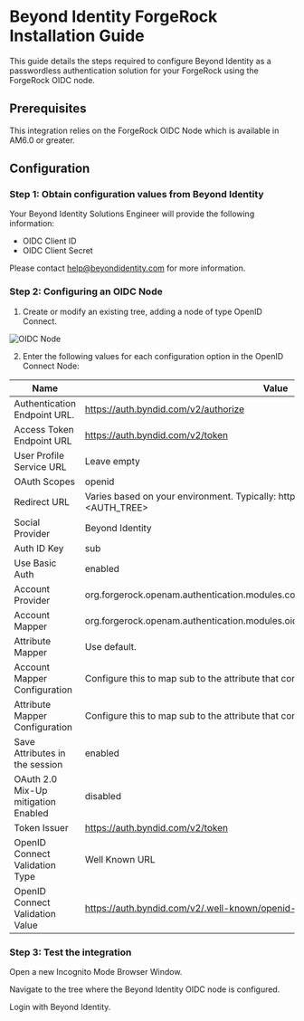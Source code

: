 # Beyond Identity ForgeRock Installation Guide

This guide details the steps required to configure Beyond Identity as a passwordless authentication solution for your ForgeRock using the ForgeRock OIDC node.
 
## Prerequisites
This integration relies on the ForgeRock OIDC Node which is available in AM6.0 or greater.

## Configuration

### Step 1: Obtain configuration values from Beyond Identity

Your Beyond Identity Solutions Engineer will provide the following information: 

- OIDC Client ID
- OIDC Client Secret

Please contact help@beyondidentity.com for more information. 

### Step 2: Configuring an OIDC Node

1. Create or modify an existing tree, adding a node of type OpenID Connect. 

![OIDC Node](https://github.com/byndid/forgerock/blob/master/oidc_config.png)

2. Enter the following values for each configuration option in the OpenID Connect Node:

| Name                                | Value                                                                                                              |
|-------------------------------------|--------------------------------------------------------------------------------------------------------------------|
| Authentication Endpoint URL.        | https://auth.byndid.com/v2/authorize                                                                               |
| Access Token Endpoint URL           | https://auth.byndid.com/v2/token                                                                                   |
| User Profile Service URL            | Leave empty                                                                                                        |
| OAuth Scopes                        | openid                                                                                                             |
| Redirect URL                        | Varies based on your environment. Typically:  https://<forgerock-domain>/openam/?realm=<REALM>&service=<AUTH_TREE> |
| Social Provider                     | Beyond Identity                                                                                                    |
| Auth ID Key                         | sub                                                                                                                |
| Use Basic Auth                      | enabled                                                                                                            |
| Account Provider                    | org.forgerock.openam.authentication.modules.common.mapping.DefaultAccountProvider                                  |
| Account Mapper                      | org.forgerock.openam.authentication.modules.oidc.JwtAttributeMapper                                                |
| Attribute Mapper                    | Use default.                                                                                                       |
| Account Mapper Configuration        | Configure this to map sub to the attribute that contains your user’s id.                                           |
| Attribute Mapper Configuration      | Configure this to map sub to the attribute that contains your user’s id                                            |
| Save Attributes in the session      | enabled                                                                                                            |
| OAuth 2.0 Mix-Up mitigation Enabled | disabled                                                                                                           |
| Token Issuer                        | https://auth.byndid.com/v2/token                                                                                   |
| OpenID Connect Validation Type      | Well Known URL                                                                                                     |
| OpenID Connect Validation Value     | https://auth.byndid.com/v2/.well-known/openid-configuration                                                        |
 
### Step 3: Test the integration

Open a new Incognito Mode Browser Window. 

Navigate to the tree where the Beyond Identity OIDC node is configured.

Login with Beyond Identity.

